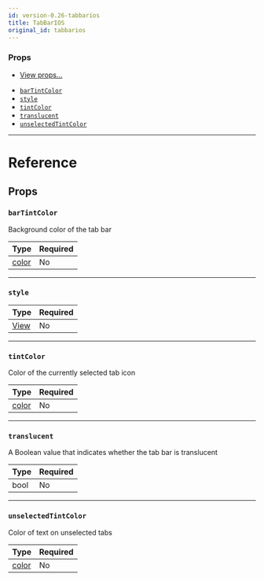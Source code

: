 ```yaml
---
id: version-0.26-tabbarios
title: TabBarIOS
original_id: tabbarios
---
```

### Props

* [View props...](view.md#props)
- [`barTintColor`](tabbarios.md#bartintcolor)
- [`style`](tabbarios.md#style)
- [`tintColor`](tabbarios.md#tintcolor)
- [`translucent`](tabbarios.md#translucent)
- [`unselectedTintColor`](tabbarios.md#unselectedtintcolor)






---

# Reference

## Props

### `barTintColor`

Background color of the tab bar

| Type | Required |
| - | - |
| [color](colors.md) | No |




---

### `style`



| Type | Required |
| - | - |
| [View](view.md#style) | No |




---

### `tintColor`

Color of the currently selected tab icon

| Type | Required |
| - | - |
| [color](colors.md) | No |




---

### `translucent`

A Boolean value that indicates whether the tab bar is translucent

| Type | Required |
| - | - |
| bool | No |




---

### `unselectedTintColor`

Color of text on unselected tabs

| Type | Required |
| - | - |
| [color](colors.md) | No |






